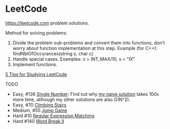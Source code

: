 # LeetCode
https://leetcode.com problem solutions.
<p>Method for solving problems:
<ol>
<li>Divide the problem sub-problems and convert them into functions, don't worry about function implementation at this step. Example (for C++): findNbIOfOccurances(string s, char c)
<li>Handle special cases. Examples: x > INT_MAX/10, s = "IX"
<li>Implement functions.
</ol>  
  
<a href="https://www.youtube.com/watch?v=xH__HUNVfH0&list=PLW7ZPvdSj-TToDuVDfc-gPxWNrBox2v5y&index=73&t=2s&ab_channel=KennyTalksCode">5 Tips for Studying LeetCode</a>
<p>TODO
<ul>
    <li>Easy, #136 <a href="https://leetcode.com/problems/single-number/">Single Number</a>: Find out why <a href="https://github.com/samilkorkmaz/LeetCode/blob/1e8c1442cb55cf1a36a8ade44cb1003af7ed190e/SingleNumber.cpp#L11">my naive solution</a> takes 100x more time, atlhough my other solutions are also O(N^2).</li>
  <li>Easy, #70 <a href = "https://leetcode.com/problems/climbing-stairs/">Climbing Stairs</a></li>
  <li>Medium, #55 <a href="https://leetcode.com/problems/jump-game/">Jump Game</a></li>
  <li>Hard #10 <a href="https://leetcode.com/problems/regular-expression-matching">Regular Expression Matching</a></li>
  <li>Hard #140 <a href="https://leetcode.com/problems/word-break-ii/">Word Break II</a></li>
</ul>
